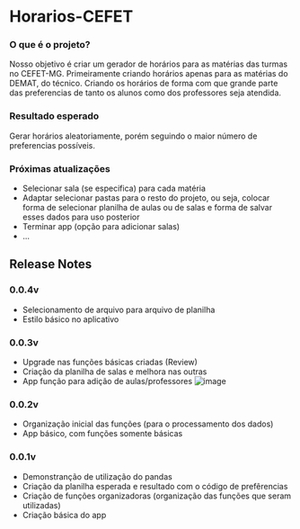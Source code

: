 # Horarios-CEFET

### O que é o projeto?

Nosso objetivo é criar um gerador de horários para as matérias das turmas no CEFET-MG. Primeiramente criando horários apenas para as matérias do DEMAT, do técnico. Criando os horários de forma com que grande parte das preferencias de tanto os alunos como dos professores seja atendida.

### Resultado esperado

Gerar horários aleatoriamente, porém seguindo o maior número de preferencias possíveis.

### Próximas atualizações
- Selecionar sala (se especifica) para cada matéria
- Adaptar selecionar pastas para o resto do projeto, ou seja, colocar forma de selecionar planilha de aulas ou de salas e forma de salvar esses dados para uso posterior
- Terminar app (opção para adicionar salas)
- ...

## Release Notes

### 0.0.4v
- Selecionamento de arquivo para arquivo de planilha
- Estilo básico no aplicativo

### 0.0.3v
- Upgrade nas funções básicas criadas (Review)
- Criação da planilha de salas e melhora nas outras
- App função para adição de aulas/professores
![image](https://user-images.githubusercontent.com/62257920/138364396-9e40b620-c60b-4cac-99a5-ef3c660c2297.png)

### 0.0.2v
- Organização inicial das funções (para o processamento dos dados)
- App básico, com funções somente básicas

### 0.0.1v
- Demonstranção de utilização do pandas
- Criação da planilha esperada e resultado com o código de prefêrencias
- Criação de funções organizadoras (organização das funções que seram utilizadas)
- Criação básica do app
